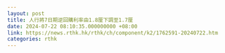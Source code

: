 ```yaml
---
layout: post
title: 人行將7日期逆回購利率由1.8厘下調至1.7厘
date: 2024-07-22 08:10:35.000000000 +08:00
link: https://news.rthk.hk/rthk/ch/component/k2/1762591-20240722.htm
categories: rthk
---
```



